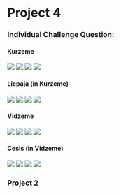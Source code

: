 # Project 4

### Individual Challenge Question:

#### Kurzeme
![](kurzeme_diff.png)
![](kurzeme_pop.png)
![](kurzeme3D.png)
![](kurzeme_diff_overlay.png)

#### Liepaja (in Kurzeme)
![](liepaja_diff.png)
![](liepaja_pop.png)
![](liepaja3D.png)
![](liepaja_diff_overlay.png)

#### Vidzeme
![](vidzeme_diff.png)
![](vidzeme_pop.png)
![](vidzeme3D.png)
![](vidzeme_diff_overlay.png)

#### Cesis (in Vidzeme)
![](cesis_diff.png)
![](cesis_pop.png)
![](cesis3D.png)
![](cesis_diff_overlay.png)

### Project 2
